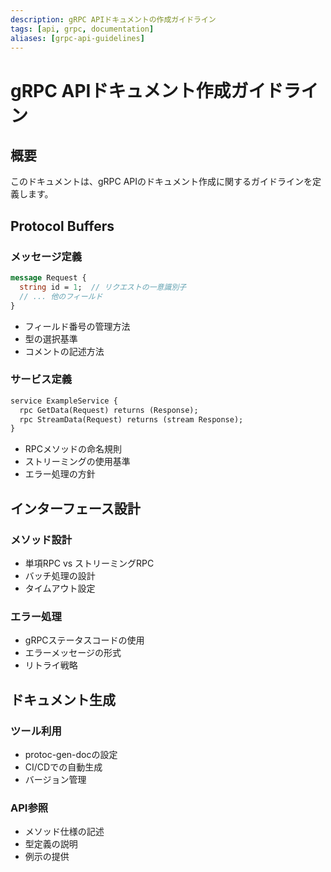 ```yaml
---
description: gRPC APIドキュメントの作成ガイドライン
tags: [api, grpc, documentation]
aliases: [grpc-api-guidelines]
---
```


# gRPC APIドキュメント作成ガイドライン

## 概要

このドキュメントは、gRPC APIのドキュメント作成に関するガイドラインを定義します。

## Protocol Buffers

### メッセージ定義

```protobuf
message Request {
  string id = 1;  // リクエストの一意識別子
  // ... 他のフィールド
}
```

- フィールド番号の管理方法
- 型の選択基準
- コメントの記述方法

### サービス定義

```protobuf
service ExampleService {
  rpc GetData(Request) returns (Response);
  rpc StreamData(Request) returns (stream Response);
}
```

- RPCメソッドの命名規則
- ストリーミングの使用基準
- エラー処理の方針

## インターフェース設計

### メソッド設計

- 単項RPC vs ストリーミングRPC
- バッチ処理の設計
- タイムアウト設定

### エラー処理

- gRPCステータスコードの使用
- エラーメッセージの形式
- リトライ戦略

## ドキュメント生成

### ツール利用

- protoc-gen-docの設定
- CI/CDでの自動生成
- バージョン管理

### API参照

- メソッド仕様の記述
- 型定義の説明
- 例示の提供 